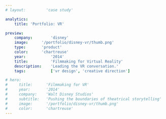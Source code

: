 ```yaml
---
# layout:         'case study'

analytics:
    title: 'Portfolio: VR'

preview:
    company:        'disney'
    image:      '/portfolio/disney-vr/thumb.png'
    type:       'product'
    color:      'chartreuse'
    year:           '2014'
    title:          'Filmmaking for Virtual Reality'
    description:    'Leading the VR conversation.'
    tags:           ['vr design', 'creative direction']

# hero:
#     title:      'Filmmaking for VR'
#     year:       '2014'
#     company:    'Walt Disney Studios'
#     subtitle:   'Pushing the boundaries of theatrical storytelling'
#     image:      '/portfolio/disney-vr/thumb.png'
#     color:      'chartreuse'
---
```

<script setup>
    import Page from './disney-vr.vue'
</script>
<Page></Page>
<!-- ## Challenge
The challenge was to educate and inspire A-list filmmakers and studio executives on the potential of VR and how it could be used to tell theatrical-level stories.

## Process
VR reached an inflection point &mdash; the tech was just entering the consumer space and it was mature enough that filmmakers started to consider it a serious storytelling medium.

Disney Studios has been a filmmaking innovator for nearly a centry. I worked closely with filmmakers, studio executives, engineers, and my design team to keep Disney at the forefront of theatrical storytelling innovation.

## Outcome
We delivered groundbreaking, multi-platform VR experiences that showcased VR's potential for theatrical-level filmmaking and storytelling along with an end-to-end product experience spanning physical, mobile, web, and of course, VR.

We also hosted a VR conference on the Disney Studio Lot where we showcased our VR experiences along with VR from other major film studios.

## Role
I owned the experience design, leading the cross-functional R&D team and managing a team of senior designers. -->